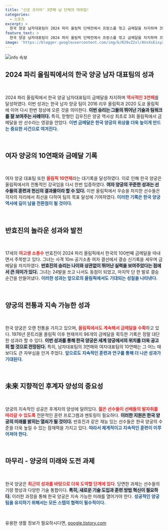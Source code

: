```yaml
---
title: ‘신궁 코리아’ 3연패 남 단체의 대위업!
categories:
  - 스포츠
excerpt: >
  한국 양궁 남자대표팀이 2024 파리 올림픽 단체전에서 프랑스를 꺾고 금메달을 차지하며 3연패를 달성했다. 김우진은 양궁 역사상 최초로 3회 연속 금메달을 획득! 더불어, 여고생 반효진이 올림픽 통산 100번째 금메달의 주인공이 되며 최연소 메달리스트 기록도 경신했다.
feature_text: >
  한국 양궁 남자대표팀이 2024 파리 올림픽 단체전에서 프랑스를 꺾고 금메달을 차지하며 3연패를 달성했다. 김우진은 양궁 역사상 최초로 3회 연속 금메달을 획득! 더불어, 여고생 반효진이 올림픽 통산 100번째 금메달의 주인공이 되며 최연소 메달리스트 기록도 경신했다.
image: 'https://blogger.googleusercontent.com/img/b/R29vZ2xl/AVvXsEixyZcFfHzMRdzZMjFBmAUKJYCLCGyLL1o632UiGVXcaFdKo_bkvkuCioo0uUKlGfBVcT3P84aROyZIXSBEx3Aw5nCQ3pTgDom1WDC4m8eifvWiAmWEEVb4x6G_l8C0QH225ldMjyaFvpxGEBGNO37VmDTDMHGhJPq73UglMfDca1-0aw/s1600/blogspot.png'
---
```


<p><img src="https://blogger.googleusercontent.com/img/b/R29vZ2xl/AVvXsEixyZcFfHzMRdzZMjFBmAUKJYCLCGyLL1o632UiGVXcaFdKo_bkvkuCioo0uUKlGfBVcT3P84aROyZIXSBEx3Aw5nCQ3pTgDom1WDC4m8eifvWiAmWEEVb4x6G_l8C0QH225ldMjyaFvpxGEBGNO37VmDTDMHGhJPq73UglMfDca1-0aw/s1600/blogspot.png" alt="info 속보" /></p>

<h2 data-ke-size="size26">2024 파리 올림픽에서의 한국 양궁 남자 대표팀의 성과</h2>

<p data-ke-size="size16">&nbsp;</p>

<p>2024 파리 올림픽에서 한국 양궁 남자대표팀이 금메달을 차지하며 <b><span style="color: #ee2323;">역사적인 3연패</span></b>를 달성하였다. 이번 성과는 한국 남자 양궁 팀이 2016 리우 올림픽과 2020 도쿄 올림픽에 이어 다시 한번 정상에 오른 것을 의미한다. <b><span style="background-color: #21538527;">이번 승리는 그들의 뛰어난 기술과 팀워크를 잘 보여주는 사례이다.</span></b> 특히, 맏형인 김우진은 양궁 역사상 최초로 3회 올림픽에서 금메달을 딴 선수라는 영광을 안았다. <b><span style="color: #1a5490;">이번 금메달은 한국 양궁의 위상을 더욱 높이게 만드는 중요한 사건으로 여겨진다.</span></b></p>

<p data-ke-size="size16">&nbsp;</p>

<h2 data-ke-size="size26">여자 양궁의 10연패와 금메달 기록</h2>

<p data-ke-size="size16">&nbsp;</p>

<p>여자 양궁 대표팀 또한 <b><span style="color: #ee2323;">올림픽 10연패</span></b>라는 대기록을 달성하였다. 이로 인해 한국 양궁은 올림픽에서의 전통적인 강국임을 다시 한번 입증하였다. <b><span style="background-color: #21538527;">여자 양궁의 꾸준한 성과는 선수들의 훈련과 헌신의 결과물이라 할 수 있다.</span></b> 이번 올림픽에서 우승을 차지한 선수들은 각자의 자리에서 최선을 다하여 팀의 목표 달성에 기여하였다. <b><span style="color: #1a5490;">이러한 기록은 한국 양궁 역사에 길이 남을 전환점이 될 것이다.</span></b></p>

<p data-ke-size="size16">&nbsp;</p>

<h2 data-ke-size="size26">반효진의 놀라운 성과와 발전</h2>

<p data-ke-size="size16">&nbsp;</p>

<p>17세의 <b><span style="color: #ee2323;">여고생 소총수</span></b> 반효진이 2024 파리 올림픽에서 한국의 100번째 금메달을 따내면서 주목받고 있다. 그녀는 사격 10m 공기소총 여자 결선에서 결승 신기록을 세우며 금메달을 차지하였다. <b><span style="background-color: #21538527;">반효진의 승리는 나이와 상관없이 뛰어난 실력을 보여주었다는 점에서 큰 의미가 있다.</span></b> 그녀는 24발을 쏘고 나서도 동점이 되었고, 마지막 단 한 발로 결승 순간을 만들어냈다. <b><span style="color: #1a5490;">이러한 성과는 앞으로의 올림픽에서도 기대되는 성질을 나타낸다.</span></b></p>

<p data-ke-size="size16">&nbsp;</p>

<h2 data-ke-size="size26">양궁의 전통과 지속 가능한 성과</h2>

<p data-ke-size="size16">&nbsp;</p>

<p>한국 양궁은 오랜 전통을 가지고 있으며, <b><span style="color: #ee2323;">올림픽에서도 계속해서 금메달을 수확</span></b>하고 있다. 1976년 몬트리올 올림픽 이후 현재까지 96개의 금메달을 획득한 기록은 정말 대단한 성과라 할 수 있다. <b><span style="background-color: #21538527;">이번 성과를 통해 한국 양궁은 세계 양궁에서의 위치를 더욱 공고히 할 것으로 전망된다.</span></b> 특히, 남자대표팀의 3연패와 여자대표팀의 10연패는 그 어느 때보다도 큰 자부심을 안겨 주었다. <b><span style="color: #1a5490;">앞으로도 지속적인 훈련과 연구를 통해 더 나은 성과가 기대된다.</span></b></p>

<p data-ke-size="size16">&nbsp;</p>

<h2 data-ke-size="size26">未来 지향적인 후계자 양성의 중요성</h2>

<p data-ke-size="size16">&nbsp;</p>

<p>양궁의 지속적인 성공은 후계자의 양성에 달려있다. <b><span style="color: #ee2323;">젊은 선수들이 선배들의 발자취를 따라갈 수 있도록</span></b> 전문적인 훈련 프로그램과 멘토링이 필요하다. <b><span style="background-color: #21538527;">이러한 지원은 한국 양궁의 미래를 밝히는 열쇠가 될 것이다.</span></b> 반효진과 같은 재능 있는 선수들은 한국 양궁의 수준을 더욱 높일 수 있는 잠재력을 가지고 있다. <b><span style="color: #1a5490;">따라서 체계적이고 지속적인 훈련이 이루어져야 한다.</span></b> </p>

<p data-ke-size="size16">&nbsp;</p>

<h2 data-ke-size="size26">마무리 - 양궁의 미래와 도전 과제</h2>

<p data-ke-size="size16">&nbsp;</p>

<p>한국 양궁은 <b><span style="color: #ee2323;">최근의 성과를 바탕으로 더욱 도약할 단계에 있다</span></b>. 당면한 과제는 선수들의 기량 향상과 다양한 기술 통합이다. <b><span style="background-color: #21538527;">특히, 새로운 기술 도입과 훈련 방법 혁신이 필요하다.</span></b> 이러한 과정을 통해 한국 양궁은 지속 가능한 미래를 열어가야 한다. <b><span style="color: #1a5490;">성공적인 양궁 팀을 유지하기 위해서는 모든 스텝의 협력이 필수적이다.</span></b> </p>

<p data-ke-size="size16">&nbsp;</p>
유용한 생활 정보가 필요하시다면, <a href="https://qoogle.tistory.com" rel="dofollow">qoogle.tistory.com</a>



